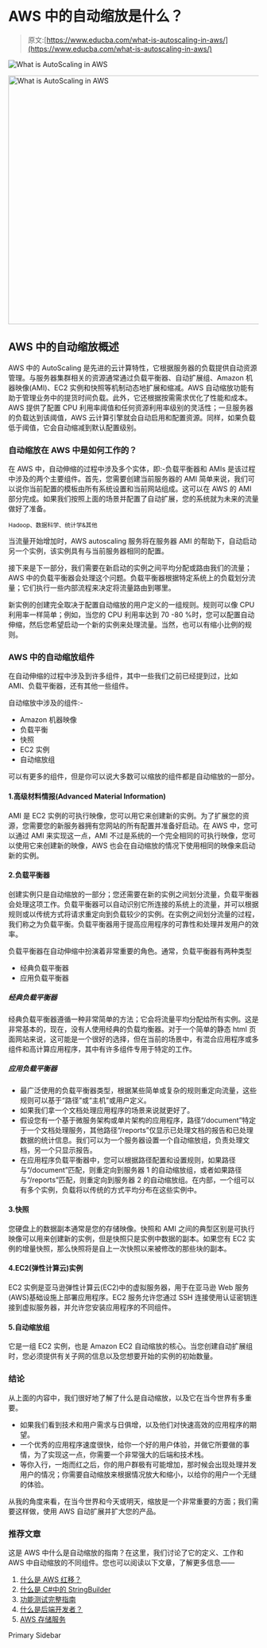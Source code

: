 # AWS 中的自动缩放是什么？

> 原文:[https://www.educba.com/what-is-autoscaling-in-aws/](https://www.educba.com/what-is-autoscaling-in-aws/)

![What is AutoScaling in AWS](../Images/d5dff617cf779a7d70d42325ab387207.png)

<noscript><img class="alignnone size-full wp-image-218713" src="../Images/d5dff617cf779a7d70d42325ab387207.png" alt="What is AutoScaling in AWS" width="900" height="500" data-original-src="https://cdn.educba.com/academy/wp-content/uploads/2019/10/What-is-AutoScaling-in-AWS.png"/></noscript>

## AWS 中的自动缩放概述

AWS 中的 AutoScaling 是先进的云计算特性，它根据服务器的负载提供自动资源管理。与服务器集群相关的资源通常通过负载平衡器、自动扩展组、Amazon 机器映像(AMI)、EC2 实例和快照等机制动态地扩展和缩减。AWS 自动缩放功能有助于管理业务中的提货时间负载。此外，它还根据按需需求优化了性能和成本。AWS 提供了配置 CPU 利用率阈值和任何资源利用率级别的灵活性；一旦服务器的负载达到该阈值，AWS 云计算引擎就会自动启用和配置资源。同样，如果负载低于阈值，它会自动缩减到默认配置级别。

### 自动缩放在 AWS 中是如何工作的？

在 AWS 中，自动伸缩的过程中涉及多个实体，即:-负载平衡器和 AMIs 是该过程中涉及的两个主要组件。首先，您需要创建当前服务器的 AMI 简单来说，我们可以说你当前配置的模板由所有系统设置和当前网站组成。这可以在 AWS 的 AMI 部分完成。如果我们按照上面的场景并配置了自动扩展，您的系统就为未来的流量做好了准备。

<small>Hadoop、数据科学、统计学&其他</small>

当流量开始增加时，AWS autoscaling 服务将在服务器 AMI 的帮助下，自动启动另一个实例，该实例具有与当前服务器相同的配置。

接下来是下一部分，我们需要在新启动的实例之间平均分配或路由我们的流量；AWS 中的负载平衡器会处理这个问题。负载平衡器根据特定系统上的负载划分流量；它们执行一些内部流程来决定将流量路由到哪里。

新实例的创建完全取决于配置自动缩放的用户定义的一组规则。规则可以像 CPU 利用率一样简单；例如，当您的 CPU 利用率达到 70 -80 %时，您可以配置自动伸缩，然后您希望启动一个新的实例来处理流量。当然，也可以有缩小比例的规则。

### AWS 中的自动缩放组件

在自动伸缩的过程中涉及到许多组件，其中一些我们之前已经提到过，比如 AMI、负载平衡器，还有其他一些组件。

自动缩放中涉及的组件:-

*   Amazon 机器映像
*   负载平衡
*   快照
*   EC2 实例
*   自动缩放组

可以有更多的组件，但是你可以说大多数可以缩放的组件都是自动缩放的一部分。

#### 1.高级材料情报(Advanced Material Information)

AMI 是 EC2 实例的可执行映像，您可以用它来创建新的实例。为了扩展您的资源，您需要您的新服务器拥有您网站的所有配置并准备好启动。在 AWS 中，您可以通过 AMI 来实现这一点，AMI 不过是系统的一个完全相同的可执行映像，您可以使用它来创建新的映像，AWS 也会在自动缩放的情况下使用相同的映像来启动新的实例。

#### 2.负载平衡器

创建实例只是自动缩放的一部分；您还需要在新的实例之间划分流量，负载平衡器会处理这项工作。负载平衡器可以自动识别它所连接的系统上的流量，并可以根据规则或以传统方式将请求重定向到负载较少的实例。在实例之间划分流量的过程，我们称之为负载平衡。负载平衡器用于提高应用程序的可靠性和处理并发用户的效率。

负载平衡器在自动伸缩中扮演着非常重要的角色。通常，负载平衡器有两种类型

*   经典负载平衡器
*   应用负载平衡器

##### 经典负载平衡器

经典负载平衡器遵循一种非常简单的方法；它会将流量平均分配给所有实例。这是非常基本的，现在，没有人使用经典的负载均衡器。对于一个简单的静态 html 页面网站来说，这可能是一个很好的选择，但在当前的场景中，有混合应用程序或多组件和高计算应用程序，其中有许多组件专用于特定的工作。

##### 应用负载平衡器

*   最广泛使用的负载平衡器类型，根据某些简单或复杂的规则重定向流量，这些规则可以基于“路径”或“主机”或用户定义。
*   如果我们拿一个文档处理应用程序的场景来说就更好了。
*   假设您有一个基于微服务架构或单片架构的应用程序，路径“/document”特定于一个文档处理服务，其他路径“/reports”仅显示已处理文档的报告和已处理数据的统计信息。我们可以为一个服务器设置一个自动缩放组，负责处理文档，另一个只显示报告。
*   在应用程序负载平衡器中，您可以根据路径配置和设置规则，如果路径与“/document”匹配，则重定向到服务器 1 的自动缩放组，或者如果路径与“/reports”匹配，则重定向到服务器 2 的自动缩放组。在内部，一个组可以有多个实例，负载将以传统的方式平均分布在这些实例中。

#### 3.快照

您硬盘上的数据副本通常是您的存储映像。快照和 AMI 之间的典型区别是可执行映像可以用来创建新的实例，但是快照只是实例中数据的副本。如果您有 EC2 实例的增量快照，那么快照将是自上一次快照以来被修改的那些块的副本。

#### 4.EC2(弹性计算云)实例

EC2 实例是亚马逊弹性计算云(EC2)中的虚拟服务器，用于在亚马逊 Web 服务(AWS)基础设施上部署应用程序。EC2 服务允许您通过 SSH 连接使用认证密钥连接到虚拟服务器，并允许您安装应用程序的不同组件。

#### 5.自动缩放组

它是一组 EC2 实例，也是 Amazon EC2 自动缩放的核心。当您创建自动扩展组时，您必须提供有关子网的信息以及您想要开始的实例的初始数量。

### 结论

从上面的内容中，我们很好地了解了什么是自动缩放，以及它在当今世界有多重要。

*   如果我们看到技术和用户需求与日俱增，以及他们对快速高效的应用程序的期望。
*   一个优秀的应用程序速度很快，给你一个好的用户体验，并做它所要做的事情，为了实现这一点，你需要一个非常强大的后端和技术栈。
*   等你入行，一炮而红之后，你的用户群极有可能增加，那时候会出现处理并发用户的情况；你需要自动缩放来根据情况放大和缩小，以给你的用户一个无缝的体验。

从我的角度来看，在当今世界和今天或明天，缩放是一个非常重要的方面；我们需要这样做，使用 AWS 自动扩展并扩大您的产品。

### 推荐文章

这是 AWS 中什么是自动缩放的指南？在这里，我们讨论了它的定义、工作和 AWS 中自动缩放的不同组件。您也可以阅读以下文章，了解更多信息——

1.  [什么是 AWS 红移？](https://www.educba.com/what-is-aws-redshift/)
2.  [什么是 C#中的 StringBuilder](https://www.educba.com/what-is-stringbuilder-in-c-sharp/)
3.  [功能测试完整指南](https://www.educba.com/what-is-functional-testing/)
4.  [什么是后端开发者？](https://www.educba.com/what-is-back-end-developer/)
5.  [AWS 存储服务](https://www.educba.com/aws-storage-services/)

<footer class="entry-footer">

<aside class="sidebar sidebar-primary widget-area" role="complementary" aria-label="Primary Sidebar">Primary Sidebar</aside>

</footer>